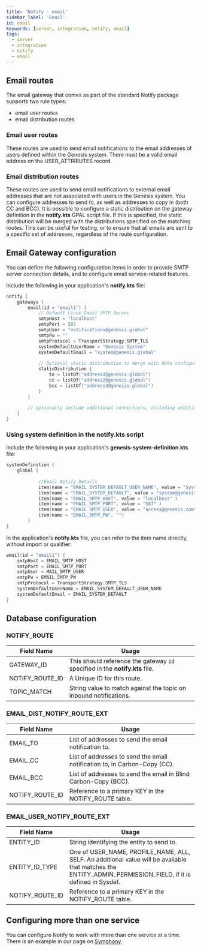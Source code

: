 ```yaml
---
title: 'Notify - email'
sidebar_label: 'Email'
id: email
keywords: [server, integration, notify, email]
tags:
  - server
  - integration
  - notify
  - email
---
```


## Email routes
The email gateway that comes as part of the standard Notify package supports two rule types:

- email user routes
- email distribution routes

### Email user routes
These routes are used to send email notifications to the email addresses of users defined within the Genesis system. There must be a valid email address on the USER_ATTRIBUTES record.

### Email distribution routes
These routes are used to send email notifications to external email addresses that are not associated with users in the Genesis system. You can configure addresses to send to, as well as addresses to copy in (both CC and BCC).
It is possible to configure a static distribution on the gateway definition in the **notify.kts** GPAL script file. If this is specified, the static distribution will be merged with the distributions specified on the matching routes. This can be useful for testing, or to ensure that all emails are sent to a specific set of addresses, regardless of the route configuration.

## Email Gateway configuration

You can define the following configuration items in order to provide SMTP server connection details, and to configure email service-related features.

Include the following in your application's **notify.kts** file:

```kotlin
notify {
    gateways {
        email(id = "email1") {
            // Default Linux Email SMTP Server
            smtpHost = "localhost"
            smtpPort = 587
            smtpUser = "notifications@genesis.global"
            smtpPw = ""
            smtpProtocol = TransportStrategy.SMTP_TLS
            systemDefaultUserName = "Genesis System"
            systemDefaultEmail = "system@genesis.global"
			
		    // Optional static distribution to merge with data configured on email distribution routes	
			staticDistribution { 
                to = listOf("address1@genesis.global")
                cc = listOf("address2@genesis.global")
                bcc = listOf("address3@genesis.global")
            }
		}
		
		// optionally include additional connections, including additional Symphony, Email
    }
}
```

### Using system definition in the notify.kts script

Include the following in your application's **genesis-system-definition.kts** file:

```kotlin
systemDefinition {
    global {
    
            //Email Notify Details
            item(name = "EMAIL_SYSTEM_DEFAULT_USER_NAME", value = "System Genesis" )
            item(name = "EMAIL_SYSTEM_DEFAULT", value = "system@genesis.com" )
            item(name = "EMAIL_SMTP_HOST", value = "localhost" )
            item(name = "EMAIL_SMTP_PORT", value = "587" )
            item(name = "EMAIL_SMTP_USER", value = "access@genesis.com" )
            item(name = "EMAIL_SMTP_PW", "")
        }
}
```

In the application's **notify.kts** file, you can refer to the item name directly, without import or qualifier:


```Kotlin
email(id = "email1") {
	smtpHost = EMAIL_SMTP_HOST
	smtpPort = EMAIL_SMTP_PORT
	smtpUser = MAIL_SMTP_USER
	smtpPw = EMAIL_SMTP_PW
	smtpProtocol = TransportStrategy.SMTP_TLS
	systemDefaultUserName = EMAIL_SYSTEM_DEFAULT_USER_NAME
	systemDefaultEmail = EMAIL_SYSTEM_DEFAULT
}
```

## Database configuration

### NOTIFY_ROUTE

| Field Name | Usage |
| --- | --- |
| GATEWAY_ID | This should reference the gateway `id` specified in the **notify.kts** file.   |
| NOTIFY_ROUTE_ID | A Unique ID for this route. |
| TOPIC_MATCH | String value to match against the topic on inbound notifications.  |


### EMAIL_DIST_NOTIFY_ROUTE_EXT

| Field Name | Usage |
| --- | --- |
| EMAIL_TO | List of addresses to send the email notification to.
| EMAIL_CC | List of addresses to send the email notification to, in Carbon-Copy (CC). | 
| EMAIL_BCC | List of addresses to send the email in Blind Carbon-Copy (BCC). | 
| NOTIFY_ROUTE_ID | Reference to a primary KEY in the NOTIFY_ROUTE table. |


### EMAIL_USER_NOTIFY_ROUTE_EXT
| Field Name | Usage |
| --- | --- |
| ENTITY_ID | String identifying the entity to send to. |
| ENTITY_ID_TYPE | One of USER_NAME, PROFILE_NAME, ALL, SELF. An additional value will be available that matches the ENTITY_ADMIN_PERMISSION_FIELD, if it is defined in Sysdef. | 
| NOTIFY_ROUTE_ID | Reference to a primary KEY in the NOTIFY_ROUTE table. |

## Configuring more than one service
You can configure Notify to work with more than one service at a time. There is an example in our page on [Symphony](../../../../server/integration/notify/symphony/#configuring-more-than-one-service).
